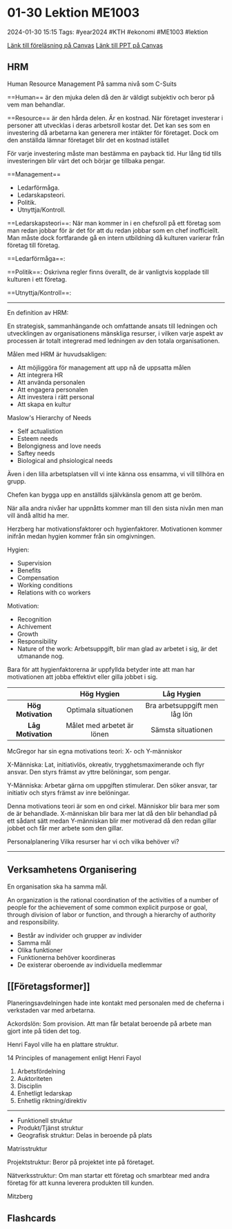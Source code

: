 # 01-30 Lektion ME1003

2024-01-30 15:15
Tags: #year2024 #KTH #ekonomi #ME1003 #lektion

[Länk till föreläsning på Canvas](https://kaf.canvas.kth.se/media/F7+HRM%26ampBOrganisation+P4+V22+SWE+2022-04-04+MOH.mp4/0_kcb4vfls/660304)
[Länk till PPT på Canvas](https://canvas.kth.se/courses/44986/files/folder/2.%20F%C3%B6rel%C3%A4sningar?preview=7568103)

## HRM

Human Resource Management
På samma nivå som C-Suits

==Human== är den mjuka delen då den är väldigt subjektiv och beror på vem man behandlar.

==Resource== är den hårda delen. Är en kostnad. När företaget investerar i personer att utvecklas i deras arbetsroll kostar det. Det kan ses som en investering då arbetarna kan generera mer intäkter för företaget. Dock om den anställda lämnar företaget blir det en kostnad istället

För varje investering måste man bestämma en payback tid. Hur lång tid tills investeringen blir värt det och börjar ge tillbaka pengar.

==Management==

- Ledarförmåga.
- Ledarskapsteori.
- Politik.
- Utnyttja/Kontroll.

==Ledarskapsteori==:
När man kommer in i en chefsroll på ett företag som man redan jobbar för är det för att du redan jobbar som en chef inofficiellt. Man måste dock fortfarande gå en intern utbildning då kulturen varierar från företag till företag.

==Ledarförmåga==:

==Politik==:
Oskrivna regler finns överallt, de är vanligtvis kopplade till kulturen i ett företag.

==Utnyttja/Kontroll==:

---

En definition av HRM:

En strategisk, sammanhängande och omfattande ansats till ledningen och utvecklingen av organisationens mänskliga resurser, i vilken varje aspekt av processen är totalt integrerad med ledningen av den totala organisationen.

Målen med HRM är huvudsakligen:

- Att möjliggöra för management att upp nå de uppsatta målen
- Att integrera HR
- Att använda personalen
- Att engagera personalen
- Att investera i rätt personal
- Att skapa en kultur

Maslow's Hierarchy of Needs

- Self actualistion
- Esteem needs
- Belongigness and love needs
- Saftey needs
- Biological and phsiological needs

Även i den lilla arbetsplatsen vill vi inte känna oss ensamma, vi vill tillhöra en grupp.

Chefen kan bygga upp en anställds självkänsla genom att ge beröm.

När alla andra nivåer har uppnåtts kommer man till den sista nivån men man vill ändå alltid ha mer.

Herzberg har motivationsfaktorer och hygienfaktorer. Motivationen kommer inifrån medan hygien kommer från sin omgivningen.

Hygien:
- Supervision
- Benefits
- Compensation
- Working conditions
- Relations with co workers

Motivation:

- Recognition
- Achivement
- Growth
- Responsibility
- Nature of the work: Arbetsuppgift, blir man glad av arbetet i sig, är det utmanande nog.

Bara för att hygienfaktorerna är uppfyllda betyder inte att man har motivationen att jobba effektivt eller gilla jobbet i sig.

|  | Hög Hygien | Låg Hygien |
| :--: | :--: | :--: |
| **Hög Motivation** | Optimala situationen | Bra arbetsuppgift men låg lön |
| **Låg Motivation** | Målet med arbetet är lönen | Sämsta situationen |

McGregor har sin egna motivations teori: X- och Y-människor

X-Människa: Lat, initiativlös, okreativ, trygghetsmaximerande och flyr ansvar. Den styrs främst av yttre belöningar, som pengar.

Y-Människa: Arbetar gärna om uppgiften stimulerar. Den söker ansvar, tar initiativ och styrs främst av inre belöningar.

Denna motivations teori är som en ond cirkel. Människor blir bara mer som de är behandlade. X-människan blir bara mer lat då den blir behandlad på ett sådant sätt medan Y-människan blir mer motiverad då den redan gillar jobbet och får mer arbete som den gillar.

Personalplanering
Vilka resurser har vi och vilka behöver vi?

---

## Verksamhetens Organisering

En organisation ska ha samma mål.

An organization is the rational coordination of the activities of a number of people for the achievement of some common explicit purpose or goal, through division of labor or function, and through a hierarchy of authority and responsibility.

- Består av individer och grupper av individer
- Samma mål
- Olika funktioner
- Funktionerna behöver koordineras
- De existerar oberoende av individuella medlemmar

## [[Företagsformer]]

Planeringsavdelningen hade inte kontakt med personalen med de cheferna i verkstaden var med arbetarna.

Ackordslön: Som provision. Att man får betalat beroende på arbete man gjort inte på tiden det tog.

Henri Fayol ville ha en plattare struktur.

14 Principles of management enligt Henri Fayol

1. Arbetsfördelning
2. Auktoriteten
3. Disciplin
4. Enhetligt ledarskap
5. Enhetlig riktning/direktiv

---

- Funktionell struktur
- Produkt/Tjänst struktur
- Geografisk struktur: Delas in beroende på plats

Matrisstruktur

Projektstruktur: Beror på projektet inte på företaget.

Nätverksstruktur: Om man startar ett företag och smarbtear med andra företag för att kunna leverera produkten till kunden.

Mitzberg

## Flashcards
